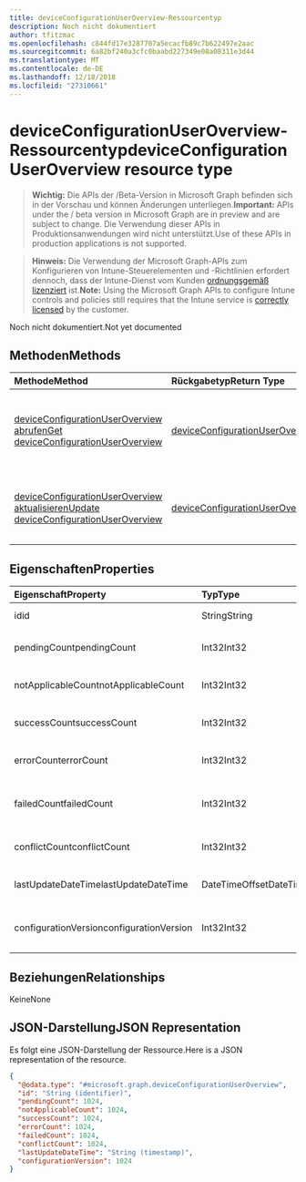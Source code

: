 ```yaml
---
title: deviceConfigurationUserOverview-Ressourcentyp
description: Noch nicht dokumentiert
author: tfitzmac
ms.openlocfilehash: c844fd17e3287707a5ecacfb89c7b622497e2aac
ms.sourcegitcommit: 6a82bf240a3cfc0baabd227349e08a08311e3d44
ms.translationtype: MT
ms.contentlocale: de-DE
ms.lasthandoff: 12/18/2018
ms.locfileid: "27310661"
---
```

# <a name="deviceconfigurationuseroverview-resource-type"></a><span data-ttu-id="099eb-103">deviceConfigurationUserOverview-Ressourcentyp</span><span class="sxs-lookup"><span data-stu-id="099eb-103">deviceConfigurationUserOverview resource type</span></span>

> <span data-ttu-id="099eb-104">**Wichtig:** Die APIs der /Beta-Version in Microsoft Graph befinden sich in der Vorschau und können Änderungen unterliegen.</span><span class="sxs-lookup"><span data-stu-id="099eb-104">**Important:** APIs under the / beta version in Microsoft Graph are in preview and are subject to change.</span></span> <span data-ttu-id="099eb-105">Die Verwendung dieser APIs in Produktionsanwendungen wird nicht unterstützt.</span><span class="sxs-lookup"><span data-stu-id="099eb-105">Use of these APIs in production applications is not supported.</span></span>

> <span data-ttu-id="099eb-106">**Hinweis:** Die Verwendung der Microsoft Graph-APIs zum Konfigurieren von Intune-Steuerelementen und -Richtlinien erfordert dennoch, dass der Intune-Dienst vom Kunden [ordnungsgemäß lizenziert](https://go.microsoft.com/fwlink/?linkid=839381) ist.</span><span class="sxs-lookup"><span data-stu-id="099eb-106">**Note:** Using the Microsoft Graph APIs to configure Intune controls and policies still requires that the Intune service is [correctly licensed](https://go.microsoft.com/fwlink/?linkid=839381) by the customer.</span></span>

<span data-ttu-id="099eb-107">Noch nicht dokumentiert.</span><span class="sxs-lookup"><span data-stu-id="099eb-107">Not yet documented</span></span>
## <a name="methods"></a><span data-ttu-id="099eb-108">Methoden</span><span class="sxs-lookup"><span data-stu-id="099eb-108">Methods</span></span>
|<span data-ttu-id="099eb-109">Methode</span><span class="sxs-lookup"><span data-stu-id="099eb-109">Method</span></span>|<span data-ttu-id="099eb-110">Rückgabetyp</span><span class="sxs-lookup"><span data-stu-id="099eb-110">Return Type</span></span>|<span data-ttu-id="099eb-111">Beschreibung</span><span class="sxs-lookup"><span data-stu-id="099eb-111">Description</span></span>|
|:---|:---|:---|
|[<span data-ttu-id="099eb-112">deviceConfigurationUserOverview abrufen</span><span class="sxs-lookup"><span data-stu-id="099eb-112">Get deviceConfigurationUserOverview</span></span>](../api/intune-deviceconfig-deviceconfigurationuseroverview-get.md)|[<span data-ttu-id="099eb-113">deviceConfigurationUserOverview</span><span class="sxs-lookup"><span data-stu-id="099eb-113">deviceConfigurationUserOverview</span></span>](../resources/intune-deviceconfig-deviceconfigurationuseroverview.md)|<span data-ttu-id="099eb-114">Lesen von Eigenschaften und Beziehungen des [deviceConfigurationUserOverview](../resources/intune-deviceconfig-deviceconfigurationuseroverview.md)-Objekts.</span><span class="sxs-lookup"><span data-stu-id="099eb-114">Read properties and relationships of the [deviceConfigurationUserOverview](../resources/intune-deviceconfig-deviceconfigurationuseroverview.md) object.</span></span>|
|[<span data-ttu-id="099eb-115">deviceConfigurationUserOverview aktualisieren</span><span class="sxs-lookup"><span data-stu-id="099eb-115">Update deviceConfigurationUserOverview</span></span>](../api/intune-deviceconfig-deviceconfigurationuseroverview-update.md)|[<span data-ttu-id="099eb-116">deviceConfigurationUserOverview</span><span class="sxs-lookup"><span data-stu-id="099eb-116">deviceConfigurationUserOverview</span></span>](../resources/intune-deviceconfig-deviceconfigurationuseroverview.md)|<span data-ttu-id="099eb-117">Aktualisieren der Eigenschaften eines [deviceConfigurationUserOverview](../resources/intune-deviceconfig-deviceconfigurationuseroverview.md)-Objekts.</span><span class="sxs-lookup"><span data-stu-id="099eb-117">Update the properties of a [deviceConfigurationUserOverview](../resources/intune-deviceconfig-deviceconfigurationuseroverview.md) object.</span></span>|

## <a name="properties"></a><span data-ttu-id="099eb-118">Eigenschaften</span><span class="sxs-lookup"><span data-stu-id="099eb-118">Properties</span></span>
|<span data-ttu-id="099eb-119">Eigenschaft</span><span class="sxs-lookup"><span data-stu-id="099eb-119">Property</span></span>|<span data-ttu-id="099eb-120">Typ</span><span class="sxs-lookup"><span data-stu-id="099eb-120">Type</span></span>|<span data-ttu-id="099eb-121">Beschreibung</span><span class="sxs-lookup"><span data-stu-id="099eb-121">Description</span></span>|
|:---|:---|:---|
|<span data-ttu-id="099eb-122">id</span><span class="sxs-lookup"><span data-stu-id="099eb-122">id</span></span>|<span data-ttu-id="099eb-123">String</span><span class="sxs-lookup"><span data-stu-id="099eb-123">String</span></span>|<span data-ttu-id="099eb-124">Schlüssel der Entität</span><span class="sxs-lookup"><span data-stu-id="099eb-124">Key of the entity.</span></span>|
|<span data-ttu-id="099eb-125">pendingCount</span><span class="sxs-lookup"><span data-stu-id="099eb-125">pendingCount</span></span>|<span data-ttu-id="099eb-126">Int32</span><span class="sxs-lookup"><span data-stu-id="099eb-126">Int32</span></span>|<span data-ttu-id="099eb-127">Anzahl der ausstehenden Benutzer</span><span class="sxs-lookup"><span data-stu-id="099eb-127">Number of pending Users</span></span>|
|<span data-ttu-id="099eb-128">notApplicableCount</span><span class="sxs-lookup"><span data-stu-id="099eb-128">notApplicableCount</span></span>|<span data-ttu-id="099eb-129">Int32</span><span class="sxs-lookup"><span data-stu-id="099eb-129">Int32</span></span>|<span data-ttu-id="099eb-130">Anzahl der Benutzer nicht zutreffend</span><span class="sxs-lookup"><span data-stu-id="099eb-130">Number of not applicable users</span></span>|
|<span data-ttu-id="099eb-131">successCount</span><span class="sxs-lookup"><span data-stu-id="099eb-131">successCount</span></span>|<span data-ttu-id="099eb-132">Int32</span><span class="sxs-lookup"><span data-stu-id="099eb-132">Int32</span></span>|<span data-ttu-id="099eb-133">Anzahl der erfolgreichen Benutzer</span><span class="sxs-lookup"><span data-stu-id="099eb-133">Number of succeeded Users</span></span>|
|<span data-ttu-id="099eb-134">errorCount</span><span class="sxs-lookup"><span data-stu-id="099eb-134">errorCount</span></span>|<span data-ttu-id="099eb-135">Int32</span><span class="sxs-lookup"><span data-stu-id="099eb-135">Int32</span></span>|<span data-ttu-id="099eb-136">Anzahl der Benutzer mit Fehlern</span><span class="sxs-lookup"><span data-stu-id="099eb-136">Number of error Users</span></span>|
|<span data-ttu-id="099eb-137">failedCount</span><span class="sxs-lookup"><span data-stu-id="099eb-137">failedCount</span></span>|<span data-ttu-id="099eb-138">Int32</span><span class="sxs-lookup"><span data-stu-id="099eb-138">Int32</span></span>|<span data-ttu-id="099eb-139">Anzahl der fehlgeschlagenen Benutzer</span><span class="sxs-lookup"><span data-stu-id="099eb-139">Number of failed Users</span></span>|
|<span data-ttu-id="099eb-140">conflictCount</span><span class="sxs-lookup"><span data-stu-id="099eb-140">conflictCount</span></span>|<span data-ttu-id="099eb-141">Int32</span><span class="sxs-lookup"><span data-stu-id="099eb-141">Int32</span></span>|<span data-ttu-id="099eb-142">Anzahl von Benutzern in Konflikt</span><span class="sxs-lookup"><span data-stu-id="099eb-142">Number of users in conflict</span></span>|
|<span data-ttu-id="099eb-143">lastUpdateDateTime</span><span class="sxs-lookup"><span data-stu-id="099eb-143">lastUpdateDateTime</span></span>|<span data-ttu-id="099eb-144">DateTimeOffset</span><span class="sxs-lookup"><span data-stu-id="099eb-144">DateTimeOffset</span></span>|<span data-ttu-id="099eb-145">Datum und Uhrzeit der letzten Aktualisierung</span><span class="sxs-lookup"><span data-stu-id="099eb-145">Last update time</span></span>|
|<span data-ttu-id="099eb-146">configurationVersion</span><span class="sxs-lookup"><span data-stu-id="099eb-146">configurationVersion</span></span>|<span data-ttu-id="099eb-147">Int32</span><span class="sxs-lookup"><span data-stu-id="099eb-147">Int32</span></span>|<span data-ttu-id="099eb-148">Version der Richtlinie für diese Übersicht</span><span class="sxs-lookup"><span data-stu-id="099eb-148">Version of the policy for that overview</span></span>|

## <a name="relationships"></a><span data-ttu-id="099eb-149">Beziehungen</span><span class="sxs-lookup"><span data-stu-id="099eb-149">Relationships</span></span>
<span data-ttu-id="099eb-150">Keine</span><span class="sxs-lookup"><span data-stu-id="099eb-150">None</span></span>
## <a name="json-representation"></a><span data-ttu-id="099eb-151">JSON-Darstellung</span><span class="sxs-lookup"><span data-stu-id="099eb-151">JSON Representation</span></span>
<span data-ttu-id="099eb-152">Es folgt eine JSON-Darstellung der Ressource.</span><span class="sxs-lookup"><span data-stu-id="099eb-152">Here is a JSON representation of the resource.</span></span>
<!-- {
  "blockType": "resource",
  "keyProperty": "id",
  "@odata.type": "microsoft.graph.deviceConfigurationUserOverview"
}
-->
``` json
{
  "@odata.type": "#microsoft.graph.deviceConfigurationUserOverview",
  "id": "String (identifier)",
  "pendingCount": 1024,
  "notApplicableCount": 1024,
  "successCount": 1024,
  "errorCount": 1024,
  "failedCount": 1024,
  "conflictCount": 1024,
  "lastUpdateDateTime": "String (timestamp)",
  "configurationVersion": 1024
}
```





